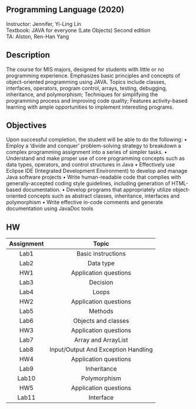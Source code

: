 ## Programming Language (2020)
Instructor: Jennifer, Yi-Ling Lin<br> 
Textbook: JAVA for everyone (Late Objects) Second edition<br> 
TA: Alston, Ren-Han Yang

Description
--
The course for MIS majors, designed for students with little or no programming experience.  Emphasizes basic principles and concepts of object-oriented programming using JAVA.  Topics include classes, interfaces, operators, program control, arrays, testing, debugging, inheritance, and polymorphism; Techniques for simplifying the programming process and improving code quality; Features activity-based learning with ample opportunities to implement interesting programs.

Objectives
--
Upon successful completion, the student will be able to do the following:
•	Employ a ‘divide and conquer’ problem-solving strategy to breakdown a complex programming assignment into a series of simpler tasks. 
•	Understand and make proper use of core programming concepts such as data types, operators, and control structures in Java
•	Effectively use Eclipse IDE (Integrated Development Environment) to develop and manage Java software projects 
•	Write human-readable code that complies with generally-accepted coding style guidelines, including generation of HTML-based documentation.
•	Develop programs that appropriately utilize object-oriented concepts such as abstract classes, inheritance, interfaces and polymorphism
•	Write effective in-code comments and generate documentation using JavaDoc tools

HW
--
| Assignment | Topic | 
|:-------:|:-----:|
| Lab1| Basic instructions|  
| Lab2|  Data type | 
| HW1| Application questions  | 
| Lab3| Decision  |  
| Lab4| Loops  |  
| HW2| Application questions  |  
| Lab5|  Methods  | 
| Lab6|  Objects and classes  |  
| HW3| Application questions  |  
| Lab7|  Array and ArrayList  | 
| Lab8|  Input/Output And Exception Handling  | 
| HW4| Application questions  | 
| Lab9|  Inheritance  |  
| Lab10|  Polymorphism  | 
| HW5| Application questions  | 
| Lab11|  Interface  | 


